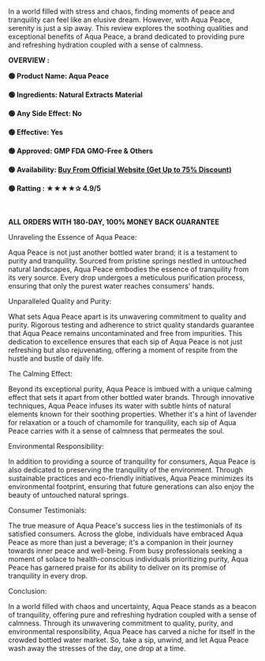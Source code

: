 In a world filled with stress and chaos, finding moments of peace and tranquility can feel like an elusive dream. However, with Aqua Peace, serenity is just a sip away. This review explores the soothing qualities and exceptional benefits of Aqua Peace, a brand dedicated to providing pure and refreshing hydration coupled with a sense of calmness.</span>

<b>OVERVIEW :</b>

<b>🟢 Product Name: </b><b>Aqua Peace</b>

<b>🟢 Ingredients: Natural Extracts Material</b>

<b>🟢 Any Side Effect: No</b>

<b>🟢 Effective: Yes</b>

<b>🟢 Approved: GMP FDA GMO-Free &amp; Others</b>

<b>🟢 Availability: </b><a href="https://t.ly/fxvE0"><b>Buy From Official Website (Get Up to 75% Discount)</b></a>

<b>🟢 Ratting : ★★★★✰ 4.9/5</b>

<b> </b>

<b>ALL ORDERS WITH 180‑DAY, 100% MONEY BACK GUARANTEE</b>

<span style="font-weight: 400;">Unraveling the Essence of Aqua Peace:</span>

<span style="font-weight: 400;">Aqua Peace is not just another bottled water brand; it is a testament to purity and tranquility. Sourced from pristine springs nestled in untouched natural landscapes, Aqua Peace embodies the essence of tranquility from its very source. Every drop undergoes a meticulous purification process, ensuring that only the purest water reaches consumers' hands.</span>

<span style="font-weight: 400;">Unparalleled Quality and Purity:</span>

<span style="font-weight: 400;">What sets Aqua Peace apart is its unwavering commitment to quality and purity. Rigorous testing and adherence to strict quality standards guarantee that Aqua Peace remains uncontaminated and free from impurities. This dedication to excellence ensures that each sip of Aqua Peace is not just refreshing but also rejuvenating, offering a moment of respite from the hustle and bustle of daily life.</span>

<span style="font-weight: 400;">The Calming Effect:</span>

<span style="font-weight: 400;">Beyond its exceptional purity, Aqua Peace is imbued with a unique calming effect that sets it apart from other bottled water brands. Through innovative techniques, Aqua Peace infuses its water with subtle hints of natural elements known for their soothing properties. Whether it's a hint of lavender for relaxation or a touch of chamomile for tranquility, each sip of Aqua Peace carries with it a sense of calmness that permeates the soul.</span>

<span style="font-weight: 400;">Environmental Responsibility:</span>

<span style="font-weight: 400;">In addition to providing a source of tranquility for consumers, Aqua Peace is also dedicated to preserving the tranquility of the environment. Through sustainable practices and eco-friendly initiatives, Aqua Peace minimizes its environmental footprint, ensuring that future generations can also enjoy the beauty of untouched natural springs.</span>

<span style="font-weight: 400;">Consumer Testimonials:</span>

<span style="font-weight: 400;">The true measure of Aqua Peace's success lies in the testimonials of its satisfied consumers. Across the globe, individuals have embraced Aqua Peace as more than just a beverage; it's a companion in their journey towards inner peace and well-being. From busy professionals seeking a moment of solace to health-conscious individuals prioritizing purity, Aqua Peace has garnered praise for its ability to deliver on its promise of tranquility in every drop.</span>

<span style="font-weight: 400;">Conclusion:</span>

<span style="font-weight: 400;">In a world filled with chaos and uncertainty, Aqua Peace stands as a beacon of tranquility, offering pure and refreshing hydration coupled with a sense of calmness. Through its unwavering commitment to quality, purity, and environmental responsibility, Aqua Peace has carved a niche for itself in the crowded bottled water market. So, take a sip, unwind, and let Aqua Peace wash away the stresses of the day, one drop at a time.</span>
